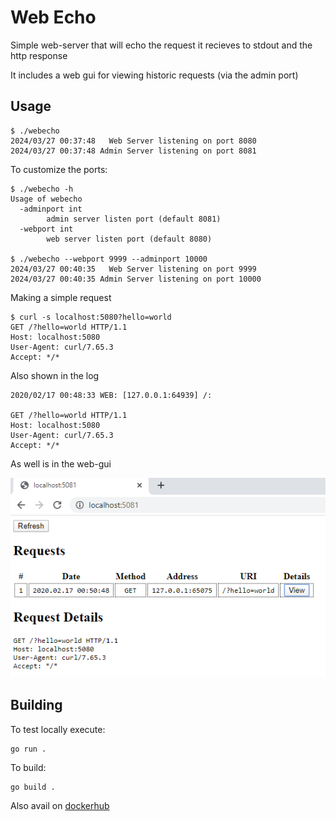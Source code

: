 # Web Echo
Simple web-server that will echo the request it recieves to stdout and the http response

It includes a web gui for viewing historic requests (via the admin port)

## Usage
```
$ ./webecho
2024/03/27 00:37:48   Web Server listening on port 8080
2024/03/27 00:37:48 Admin Server listening on port 8081
```

To customize the ports:

```
$ ./webecho -h
Usage of webecho
  -adminport int
        admin server listen port (default 8081)
  -webport int
        web server listen port (default 8080)

$ ./webecho --webport 9999 --adminport 10000
2024/03/27 00:40:35   Web Server listening on port 9999
2024/03/27 00:40:35 Admin Server listening on port 10000
```

Making a simple request
```
$ curl -s localhost:5080?hello=world
GET /?hello=world HTTP/1.1
Host: localhost:5080
User-Agent: curl/7.65.3
Accept: */*
```

Also shown in the log
```
2020/02/17 00:48:33 WEB: [127.0.0.1:64939] /:

GET /?hello=world HTTP/1.1
Host: localhost:5080
User-Agent: curl/7.65.3
Accept: */*
```

As well is in the web-gui

![](adminui.png)

## Building
To test locally execute:

```
go run .
```

To build:

```
go build .
```

Also avail on [dockerhub](https://hub.docker.com/r/davidwashere/webecho)